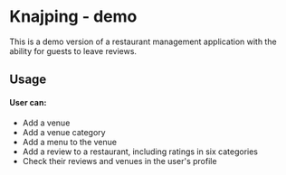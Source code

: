 # Knajping - demo 

This is a demo version of a restaurant management application with the ability for guests to leave reviews.

## Usage

#### User can:

- Add a venue
- Add a venue category
- Add a menu to the venue
- Add a review to a restaurant, including ratings in six categories
- Check their reviews and venues in the user's profile